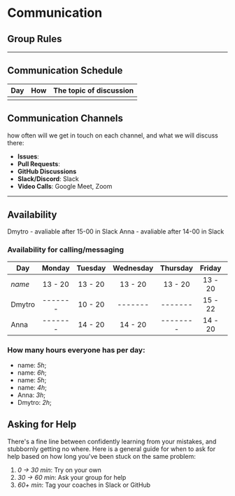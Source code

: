 <!--
    this template is for inspiration, feel free to change it however you like!

    Careful! be sure to protect your privacy when filling out this document
        everything you write here will be public
        so share only what you are comfortable sharing online
        you can share the rest in confidence with you group by another channel
-->

# Communication

## Group Rules

<!-- any general rules you'd like to set for your group? -->

---

## Communication Schedule

| Day | How | The topic of discussion |
| --- | :-: | ----------------------- |
|     |     |                         |

## Communication Channels

how often will we get in touch on each channel, and what we will discuss there:

- **Issues**:
- **Pull Requests**:
- **GitHub Discussions**
- **Slack/Discord**: Slack
- **Video Calls**: Google Meet, Zoom

---

## Availability

Dmytro - avaliable after 15-00 in Slack
Anna - avaliable after 14-00 in Slack

### Availability for calling/messaging

| Day    | Monday  | Tuesday | Wednesday | Thursday | Friday  | Saturday | Sunday  |
| ------ | :-----: | :-----: | :-------: | :------: | :-----: | :------: | :-----: |
| _name_ | 13 - 20 | 13 - 20 |  13 - 20  | 13 - 20  | 13 - 20 | 13 - 20  | 13 - 20 |
| Dmytro | ------- | 10 - 20 |  -------  | -------  | 15 - 22 | -------  | ------- |
| Anna   | ------- | 14 - 20 |  14 - 20  | -------- | 14 - 20 | 13 - 20  | ------- |

### How many hours everyone has per day:

- name: _5h_;
- name: _6h_;
- name: _5h_;
- name: _4h_;
- Anna: _3h_;
- Dmytro: _2h_;

## Asking for Help

There's a fine line between confidently learning from your mistakes, and
stubbornly getting no where. Here is a general guide for when to ask for help
based on how long you've been stuck on the same problem:

1. _0 -> 30 min_: Try on your own
2. _30 -> 60 min_: Ask your group for help
3. _60+ min_: Tag your coaches in Slack or GitHub
